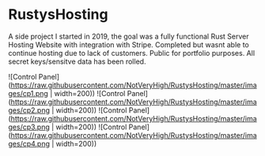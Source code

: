 # RustysHosting

A side project I started in 2019, the goal was a fully functional Rust Server Hosting Website with integration with Stripe. Completed but wasnt able to continue hosting due to lack of customers. Public for portfolio purposes. All secret keys/sensitve data has been rolled.

![Control Panel](https://raw.githubusercontent.com/NotVeryHigh/RustysHosting/master/images/cp1.png | width=200))
![Control Panel](https://raw.githubusercontent.com/NotVeryHigh/RustysHosting/master/images/cp2.png | width=200))
![Control Panel](https://raw.githubusercontent.com/NotVeryHigh/RustysHosting/master/images/cp3.png | width=200))
![Control Panel](https://raw.githubusercontent.com/NotVeryHigh/RustysHosting/master/images/cp4.png | width=200))

